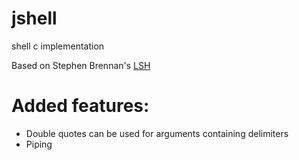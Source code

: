 # jshell
shell c implementation

Based on Stephen Brennan's [LSH](github.com/brenns10/lsh/)

# Added features:

* Double quotes can be used for arguments containing delimiters
* Piping
